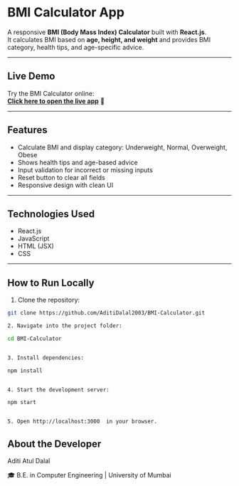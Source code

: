 # BMI Calculator App

A responsive **BMI (Body Mass Index) Calculator** built with **React.js**.  
It calculates BMI based on **age, height, and weight** and provides BMI category, health tips, and age-specific advice.

---
## **Live Demo**

Try the BMI Calculator online:  
[**Click here to open the live app**](https:bmi-calculator-react-v1.netlify.app) 🚀
  

---

## Features
- Calculate BMI and display category: Underweight, Normal, Overweight, Obese
- Shows health tips and age-based advice
- Input validation for incorrect or missing inputs
- Reset button to clear all fields
- Responsive design with clean UI

---

## Technologies Used
- React.js  
- JavaScript  
- HTML (JSX)  
- CSS 

---

## How to Run Locally
1. Clone the repository:
```bash
git clone https://github.com/AditiDalal2003/BMI-Calculator.git

2. Navigate into the project folder:

cd BMI-Calculator


3. Install dependencies:

npm install


4. Start the development server:

npm start


5. Open http://localhost:3000  in your browser.
```

## About the Developer
Aditi Atul Dalal

🎓 B.E. in Computer Engineering | University of Mumbai
 
